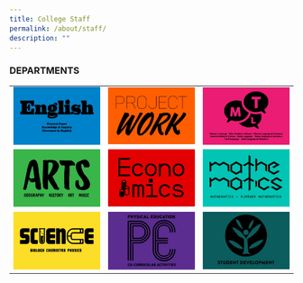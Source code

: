 ```yaml
---
title: College Staff
permalink: /about/staff/
description: ""
---
```

### DEPARTMENTS

|  |  |  |
| -------- | -------- | -------- |
| <a href="https://staging.d2ftoa31ukircm.amplifyapp.com/about/staff/english/"> <img style="width:100%" src="/images/english.jpg"> </a> | <a href="https://staging.d2ftoa31ukircm.amplifyapp.com/about/staff/pw/"> <img style="width:100%" src="/images/Project%20Work.jpg"> </a> | <a href="https://staging.d2ftoa31ukircm.amplifyapp.com/about/staff/mtl/"> <img style="width:100%" src="/images/MTL.jpg"> </a> |
| <a href="https://staging.d2ftoa31ukircm.amplifyapp.com/about/staff/arts/"> <img style="width:100%" src="/images/arts.jpg"> </a> | <a href="https://staging.d2ftoa31ukircm.amplifyapp.com/about/staff/econs/"> <img style="width:100%" src="/images/econs.jpg"> </a> | <a href="https://staging.d2ftoa31ukircm.amplifyapp.com/about/staff/maths/"> <img style="width:100%" src="/images/mathematics.jpg"> </a> |
| <a href="https://staging.d2ftoa31ukircm.amplifyapp.com/about/staff/science/"> <img style="width:100%" src="/images/Science.jpg"> </a> | <a href="https://staging.d2ftoa31ukircm.amplifyapp.com/about/staff/pe/"> <img style="width:100%" src="/images/Physical%20Education.jpg"> </a> | <a href="https://staging.d2ftoa31ukircm.amplifyapp.com/about/staff/sd/"> <img style="width:100%" src="/images/Student%20Development.jpg"> </a> |